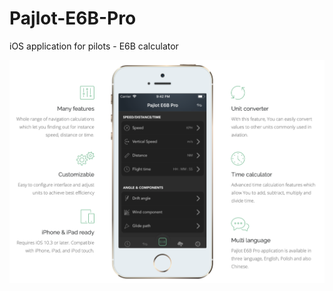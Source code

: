 # Pajlot-E6B-Pro
iOS application for pilots - E6B calculator

![preview][preview-url]


[preview-url]: https://raw.githubusercontent.com/pajlotapps/Pajlot-E6B-Pro/master/preview.png?raw=true
